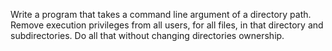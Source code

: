 Write a program that takes a command line argument of a directory path. Remove execution privileges from all users, for all files, in that directory and subdirectories. Do all that without changing directories ownership.
